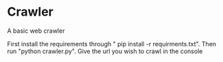 # Crawler
A basic web crawler



First install the requirements through " pip install -r requirments.txt".
Then run "python crawler.py".
Give the url you wish to crawl in the console
